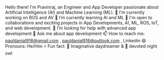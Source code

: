  Hello there! I'm Pravinraj, an Engineer and App Developer passionate about Artificial Intelligence (AI) and Machine Learning (ML).
🔭 I’m currently working on ROS and AV
🌱 I’m currently learning AI and ML
🤝 I'm open to collaborations and exciting projects in App Developments, AI, ML, ROS, IoT, and web development.
🤔 I’m looking for help with advanced app development
💬 Ask me about app development
📫 How to reach me: pauldanial916@gmail.com , pauldanial916@outlook.com , Linkedin
😄 Pronouns: He/Him
⚡ Fun fact: 🌌 Imaginative daydreamer & 🦉 devoted night owl
